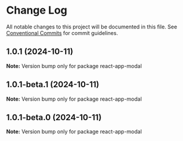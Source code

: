 # Change Log

All notable changes to this project will be documented in this file.
See [Conventional Commits](https://conventionalcommits.org) for commit guidelines.

## 1.0.1 (2024-10-11)

**Note:** Version bump only for package react-app-modal





## 1.0.1-beta.1 (2024-10-11)

**Note:** Version bump only for package react-app-modal





## 1.0.1-beta.0 (2024-10-11)

**Note:** Version bump only for package react-app-modal

